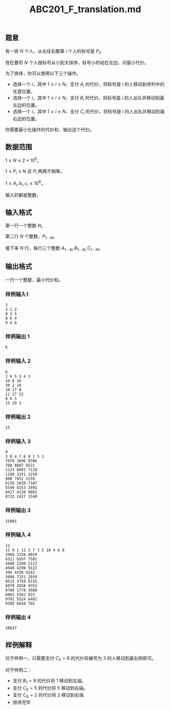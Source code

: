 ﻿---
title: "ABC201_F_translation.md"
tags: []
author: ""
created: ""
---

## 题意

有一排 $N$ 个人，从左往右数第 $i$ 个人的标号是 $P_i$。

现在要将 $N$ 个人按标号从小到大排序，标号小的站在左边，问最小代价。

为了排序，你可以使用以下三个操作。

- 选择一个 $i$，其中 $1\le i\le N$，支付 $A_i$ 的代价，将标号是 $i$ 的人移动到序列中的任意位置。
- 选择一个 $i$，其中 $1\le i\le N$，支付 $B_i$ 的代价，将标号是 $i$ 的人出队并移动到最左边的位置。
- 选择一个 $i$，其中 $1\le i\le N$，支付 $C_i$ 的代价，将标号是 $i$ 的人出队并移动到最右边的位置。

你需要最小化操作的代价和，输出这个代价。

## 数据范围

$1\le N\le 2\times 10^5$。

$1\le P_i\le N$ 且 $P_i$ 两两不相等。

$1\le A_i,b_i,c_i\le 10^9$。

输入的都是整数。

## 输入格式

第一行一个整数 $N$。

第二行 $N$ 个整数，$P_{1\cdots N}$。

接下来 $N$ 行，每行三个整数 $A_{1\cdots N},B_{1 \cdots N},C_{1 \cdots N}$。

## 输出格式

一行一个整数，最小代价和。

### 样例输入1

```
3
3 1 2
9 3 5
8 6 4
9 4 6
```

### 样例输出 1

```
6
```

### 样例输入 2

```
6
2 6 5 3 4 1
10 8 16
30 2 10
10 17 8
11 27 22
8 6 5
15 29 2
```

### 样例输出 2

```
15
```

### 样例输入 3

```
9
3 8 4 7 6 9 1 5 2
7976 3696 9706
768 8807 8521
1133 8683 7120
1189 3331 2259
900 7451 1159
6126 2639 7107
5540 8253 2891
8417 4220 9091
8732 1417 1540
```

### 样例输出 3

```
15865
```

### 样例输入 4

```
12
11 9 1 12 2 7 3 5 10 4 6 8
3960 3158 9029
6521 6597 7581
5688 2299 2123
4946 4298 9122
394 4350 9142
3098 7151 2039
8525 3758 6155
6970 3658 9353
9780 1778 3608
6065 5562 923
9701 5524 6482
9395 6016 705
```

### 样例输出 4

```
20637
```

## 样例解释

对于样例一，只需要支付 $C_3=6$ 的代价将编号为 $3$ 的人移动到最右侧即可。

对于样例二：

- 支付 $B_1=8$ 的代价将 $1$ 移动到左端。
- 支付 $C_5=5$ 的代价将 $5$ 移动到右端。
- 支付 $C_6=2$ 的代价将 $2$ 移动到右端
- 排序完毕


